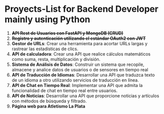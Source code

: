 # Proyects-List for Backend Developer mainly using Python

1. **~~API Rest de Usuarios con FastAPI y MongoDB (CRUD)~~**
2. **~~Registro y autenticación utilizando el estándar OAuth2 con JWT~~**
3. **Gestor de URLs**: Crear una herramienta para acortar URLs largas y rastrear las estadísticas de clics.
4. **API de calculadora**: Crear una API que realice cálculos matemáticos como suma, resta, multiplicación y división.
5. **Sistema de Análisis de Datos**: Construir un sistema que recopile, almacene y analice datos de usuarios o de sensores en tiempo real
6. **API de Traducción de Idiomas**: Desarrollar una API que traduzca texto de un idioma a otro utilizando servicios de traducción en línea.
7. **API de Chat en Tiempo Real**: Implementar una API que admita la funcionalidad de chat en tiempo real entre usuarios.
8. **API de Noticias**: Desarrollar una API que proporcione noticias y artículos con métodos de búsqueda y filtrado.
9. **Página web para Atletismo La Plata**
